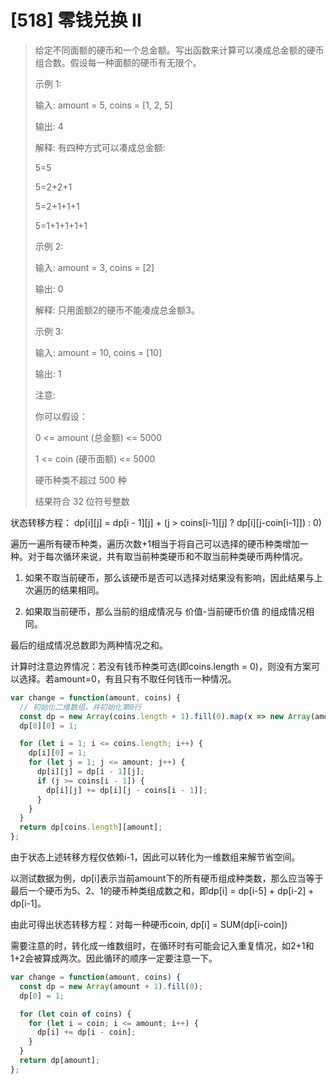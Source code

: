 # [518] 零钱兑换 II

> 给定不同面额的硬币和一个总金额。写出函数来计算可以凑成总金额的硬币组合数。假设每一种面额的硬币有无限个。
>
> 示例 1:
>
> 输入: amount = 5, coins = [1, 2, 5]
>
> 输出: 4
>
> 解释: 有四种方式可以凑成总金额:
>
> 5=5
>
> 5=2+2+1
>
> 5=2+1+1+1
>
> 5=1+1+1+1+1
>
> 示例 2:
>
> 输入: amount = 3, coins = [2]
>
> 输出: 0
>
> 解释: 只用面额2的硬币不能凑成总金额3。
>
> 示例 3:
>
> 输入: amount = 10, coins = [10]
>
> 输出: 1
>
> 注意:
>
> 你可以假设：
>
> 0 <= amount (总金额) <= 5000
>
> 1 <= coin (硬币面额) <= 5000
>
> 硬币种类不超过 500 种
>
> 结果符合 32 位符号整数

状态转移方程：
dp[i][j] = dp[i - 1][j] + (j > coins[i-1][j] ? dp[i][j-coin[i-1]]) : 0)

遍历一遍所有硬币种类，遍历次数+1相当于将自己可以选择的硬币种类增加一种。对于每次循环来说，共有取当前种类硬币和不取当前种类硬币两种情况。

1. 如果不取当前硬币，那么该硬币是否可以选择对结果没有影响，因此结果与上次遍历的结果相同。

2. 如果取当前硬币，那么当前的组成情况与 价值-当前硬币价值 的组成情况相同。

最后的组成情况总数即为两种情况之和。

计算时注意边界情况：若没有钱币种类可选(即coins.length = 0)，则没有方案可以选择。若amount=0，有且只有不取任何钱币一种情况。

```js
var change = function(amount, coins) {
  // 初始化二维数组，并初始化第0行
  const dp = new Array(coins.length + 1).fill(0).map(x => new Array(amount + 1).fill(0));
  dp[0][0] = 1;

  for (let i = 1; i <= coins.length; i++) {
    dp[i][0] = 1;
    for (let j = 1; j <= amount; j++) {
      dp[i][j] = dp[i - 1][j];
      if (j >= coins[i - 1]) {
        dp[i][j] += dp[i][j - coins[i - 1]];
      }
    }
  }
  return dp[coins.length][amount];
};
```

由于状态上述转移方程仅依赖i-1，因此可以转化为一维数组来解节省空间。

以测试数据为例，dp[i]表示当前amount下的所有硬币组成种类数，那么应当等于最后一个硬币为5、2、1的硬币种类组成数之和，即dp[i] = dp[i-5] + dp[i-2] + dp[i-1]。

由此可得出状态转移方程：对每一种硬币coin, dp[i] = SUM(dp[i-coin])

需要注意的时，转化成一维数组时，在循环时有可能会记入重复情况，如2+1和1+2会被算成两次。因此循环的顺序一定要注意一下。

```js
var change = function(amount, coins) {
  const dp = new Array(amount + 1).fill(0);
  dp[0] = 1;

  for (let coin of coins) {
    for (let i = coin; i <= amount; i++) {
      dp[i] += dp[i - coin];
    }
  }
  return dp[amount];
};
```
